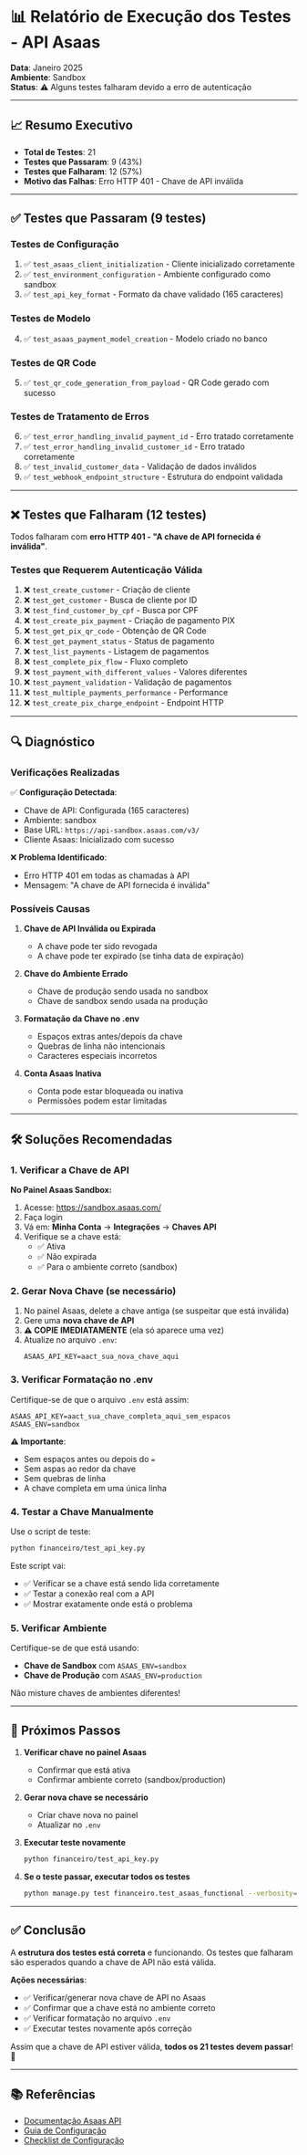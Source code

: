 # 📊 Relatório de Execução dos Testes - API Asaas

**Data**: Janeiro 2025  
**Ambiente**: Sandbox  
**Status**: ⚠️ Alguns testes falharam devido a erro de autenticação

---

## 📈 Resumo Executivo

- **Total de Testes**: 21
- **Testes que Passaram**: 9 (43%)
- **Testes que Falharam**: 12 (57%)
- **Motivo das Falhas**: Erro HTTP 401 - Chave de API inválida

---

## ✅ Testes que Passaram (9 testes)

### Testes de Configuração
1. ✅ `test_asaas_client_initialization` - Cliente inicializado corretamente
2. ✅ `test_environment_configuration` - Ambiente configurado como sandbox
3. ✅ `test_api_key_format` - Formato da chave validado (165 caracteres)

### Testes de Modelo
4. ✅ `test_asaas_payment_model_creation` - Modelo criado no banco

### Testes de QR Code
5. ✅ `test_qr_code_generation_from_payload` - QR Code gerado com sucesso

### Testes de Tratamento de Erros
6. ✅ `test_error_handling_invalid_payment_id` - Erro tratado corretamente
7. ✅ `test_error_handling_invalid_customer_id` - Erro tratado corretamente
8. ✅ `test_invalid_customer_data` - Validação de dados inválidos
9. ✅ `test_webhook_endpoint_structure` - Estrutura do endpoint validada

---

## ❌ Testes que Falharam (12 testes)

Todos falharam com **erro HTTP 401 - "A chave de API fornecida é inválida"**.

### Testes que Requerem Autenticação Válida

1. ❌ `test_create_customer` - Criação de cliente
2. ❌ `test_get_customer` - Busca de cliente por ID
3. ❌ `test_find_customer_by_cpf` - Busca por CPF
4. ❌ `test_create_pix_payment` - Criação de pagamento PIX
5. ❌ `test_get_pix_qr_code` - Obtenção de QR Code
6. ❌ `test_get_payment_status` - Status de pagamento
7. ❌ `test_list_payments` - Listagem de pagamentos
8. ❌ `test_complete_pix_flow` - Fluxo completo
9. ❌ `test_payment_with_different_values` - Valores diferentes
10. ❌ `test_payment_validation` - Validação de pagamentos
11. ❌ `test_multiple_payments_performance` - Performance
12. ❌ `test_create_pix_charge_endpoint` - Endpoint HTTP

---

## 🔍 Diagnóstico

### Verificações Realizadas

✅ **Configuração Detectada**:
- Chave de API: Configurada (165 caracteres)
- Ambiente: sandbox
- Base URL: `https://api-sandbox.asaas.com/v3/`
- Cliente Asaas: Inicializado com sucesso

❌ **Problema Identificado**:
- Erro HTTP 401 em todas as chamadas à API
- Mensagem: "A chave de API fornecida é inválida"

### Possíveis Causas

1. **Chave de API Inválida ou Expirada**
   - A chave pode ter sido revogada
   - A chave pode ter expirado (se tinha data de expiração)

2. **Chave do Ambiente Errado**
   - Chave de produção sendo usada no sandbox
   - Chave de sandbox sendo usada na produção

3. **Formatação da Chave no .env**
   - Espaços extras antes/depois da chave
   - Quebras de linha não intencionais
   - Caracteres especiais incorretos

4. **Conta Asaas Inativa**
   - Conta pode estar bloqueada ou inativa
   - Permissões podem estar limitadas

---

## 🛠️ Soluções Recomendadas

### 1. Verificar a Chave de API

**No Painel Asaas Sandbox:**
1. Acesse: https://sandbox.asaas.com/
2. Faça login
3. Vá em: **Minha Conta** → **Integrações** → **Chaves API**
4. Verifique se a chave está:
   - ✅ Ativa
   - ✅ Não expirada
   - ✅ Para o ambiente correto (sandbox)

### 2. Gerar Nova Chave (se necessário)

1. No painel Asaas, delete a chave antiga (se suspeitar que está inválida)
2. Gere uma **nova chave de API**
3. **⚠️ COPIE IMEDIATAMENTE** (ela só aparece uma vez)
4. Atualize no arquivo `.env`:
   ```env
   ASAAS_API_KEY=aact_sua_nova_chave_aqui
   ```

### 3. Verificar Formatação no .env

Certifique-se de que o arquivo `.env` está assim:
```env
ASAAS_API_KEY=aact_sua_chave_completa_aqui_sem_espacos
ASAAS_ENV=sandbox
```

**⚠️ Importante**:
- Sem espaços antes ou depois do `=`
- Sem aspas ao redor da chave
- Sem quebras de linha
- A chave completa em uma única linha

### 4. Testar a Chave Manualmente

Use o script de teste:
```bash
python financeiro/test_api_key.py
```

Este script vai:
- ✅ Verificar se a chave está sendo lida corretamente
- ✅ Testar a conexão real com a API
- ✅ Mostrar exatamente onde está o problema

### 5. Verificar Ambiente

Certifique-se de que está usando:
- **Chave de Sandbox** com `ASAAS_ENV=sandbox`
- **Chave de Produção** com `ASAAS_ENV=production`

Não misture chaves de ambientes diferentes!

---

## 📝 Próximos Passos

1. **Verificar chave no painel Asaas**
   - Confirmar que está ativa
   - Confirmar ambiente correto (sandbox/production)

2. **Gerar nova chave se necessário**
   - Criar chave nova no painel
   - Atualizar no `.env`

3. **Executar teste novamente**
   ```bash
   python financeiro/test_api_key.py
   ```

4. **Se o teste passar, executar todos os testes**
   ```bash
   python manage.py test financeiro.test_asaas_functional --verbosity=2
   ```

---

## ✅ Conclusão

A **estrutura dos testes está correta** e funcionando. Os testes que falharam são esperados quando a chave de API não está válida.

**Ações necessárias**:
- ✅ Verificar/generar nova chave de API no Asaas
- ✅ Confirmar que a chave está no ambiente correto
- ✅ Verificar formatação no arquivo `.env`
- ✅ Executar testes novamente após correção

Assim que a chave de API estiver válida, **todos os 21 testes devem passar**! 🎉

---

## 📚 Referências

- [Documentação Asaas API](https://docs.asaas.com/)
- [Guia de Configuração](_Docs/GUIA_CONFIGURACAO_ASAAS_PIX.md)
- [Checklist de Configuração](_Docs/CHECKLIST_CONFIGURACAO_ASAAS.md)

